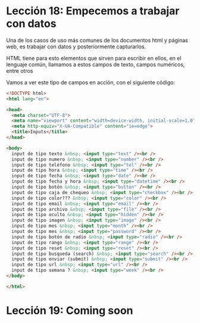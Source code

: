 # Lección 18: Empecemos a trabajar con datos


Una de los casos de uso más comunes de los documentos html y páginas web, es trabajar con datos y posteriormente capturarlos.

HTML tiene para esto elementos que sirven para escribir en ellos, en el lenguaje común, llamamos a estos campos de texto, campos numéricos, entre otros 


Vamos a ver este tipo de campos en acción, con el siguiente código:

```html
<!DOCTYPE html>
<html lang="en">

<head>
  <meta charset="UTF-8">
  <meta name="viewport" content="width=device-width, initial-scale=1.0">
  <meta http-equiv="X-UA-Compatible" content="ie=edge">
  <title>Inputs</title>
</head>

<body>
  input de tipo texto &nbsp; <input type="text" /><br />
  input de tipo numero &nbsp; <input type="number" /><br />
  input de tipo teléfono &nbsp; <input type="tel" /><br />
  input de tipo hora &nbsp; <input type="time" /><br />
  input de tipo fecha &nbsp; <input type="date" /><br />
  input de tipo fecha y hora &nbsp; <input type="datetime" /><br />
  input de tipo botón &nbsp; <input type="button" /><br />
  input de tipo caja de chequeo &nbsp; <input type="checkbox" /><br />
  input de tipo color??? &nbsp; <input type="color" /><br />
  input de tipo email &nbsp; <input type="email" /><br />
  input de tipo archivo &nbsp; <input type="file" /><br />
  input de tipo oculto &nbsp; <input type="hidden" /><br />
  input de tipo imagen &nbsp; <input type="image" /><br />
  input de tipo mes &nbsp; <input type="month" /><br />
  input de tipo mes &nbsp; <input type="password" /><br />
  input de tipo botón de radio &nbsp; <input type="radio" /><br />
  input de tipo rango &nbsp; <input type="range" /><br />
  input de tipo reset &nbsp; <input type="reset" /><br />
  input de tipo busqueda (search) &nbsp; <input type="search" /><br />
  input de tipo enviar (submit) &nbsp; <input type="submit" /><br />
  input de tipo url &nbsp; <input type="url" /><br />
  input de tipo semana ? &nbsp; <input type="week" /><br />
</body>

</html>
```

# Lección 19: Coming soon